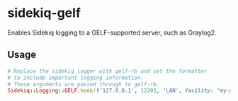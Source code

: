 # sidekiq-gelf

Enables Sidekiq logging to a GELF-supported server, such as Graylog2.

## Usage

``` ruby
# Replace the sidekiq logger with gelf-rb and set the formatter
# to include important logging information.
# These arguments are passed through to gelf-rb.
Sidekiq::Logging::GELF.hook!('127.0.0.1', 12201, 'LAN', facility: "my-application")
```